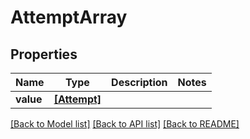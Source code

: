 # AttemptArray

## Properties
Name | Type | Description | Notes
------------ | ------------- | ------------- | -------------
**value** | [**[Attempt]**](Attempt.md) |  | 

[[Back to Model list]](../README.md#documentation-for-models) [[Back to API list]](../README.md#documentation-for-api-endpoints) [[Back to README]](../README.md)


